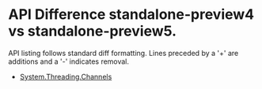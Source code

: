 # API Difference standalone-preview4 vs standalone-preview5.

API listing follows standard diff formatting. Lines preceded by a '+' are
additions and a '-' indicates removal.

* [System.Threading.Channels](3.0-preview5_System.Threading.Channels.md)

